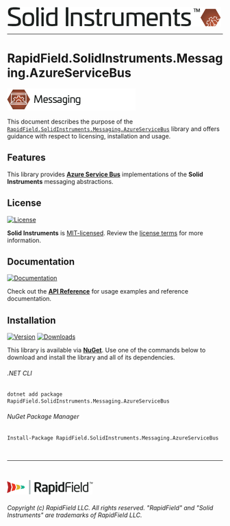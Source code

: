 <!--
Copyright (c) RapidField LLC. Licensed under the MIT License. See LICENSE.txt in the project root for license information.
-->

[![Solid Instruments logo](../../SolidInstruments.Logo.Color.Transparent.500w.png)](../../README.md)
- - -

# RapidField.SolidInstruments.Messaging.AzureServiceBus

![Messaging](../RapidField.SolidInstruments.Messaging/Label.Messaging.300w.png)

This document describes the purpose of the [`RapidField.SolidInstruments.Messaging.AzureServiceBus`]() library and offers guidance with respect to licensing, installation and usage.

## Features

This library provides [**Azure Service Bus**](https://docs.microsoft.com/en-us/azure/service-bus-messaging/) implementations of the **Solid Instruments** messaging abstractions.

## License

[![License](https://img.shields.io/github/license/rapidfield/solid-instruments?style=flat&color=lightseagreen&label=license&logo=open-access&logoColor=lightgrey)](../../LICENSE.txt)

**Solid Instruments** is [MIT-licensed](https://en.wikipedia.org/wiki/MIT_License). Review the [license terms](../../LICENSE.txt) for more information.

## Documentation

[![Documentation](https://img.shields.io/badge/documentation-website-tan?style=flat&logo=buffer&logoColor=lightgrey)](https://www.solidinstruments.com/api/RapidField.SolidInstruments.Messaging.AzureServiceBus.html)

Check out the [**API Reference**](https://www.solidinstruments.com/api/RapidField.SolidInstruments.Messaging.AzureServiceBus.html) for usage examples and reference documentation.

## Installation

[![Version](https://img.shields.io/nuget/vpre/RapidField.SolidInstruments.Messaging.AzureServiceBus?style=flat&color=blue&label=version&logo=nuget&logoColor=lightgrey)](https://www.nuget.org/packages/RapidField.SolidInstruments.Messaging.AzureServiceBus)
[![Downloads](https://img.shields.io/nuget/dt/RapidField.SolidInstruments.Messaging.AzureServiceBus?style=flat&color=blue&logo=nuget&logoColor=lightgrey)](https://www.nuget.org/packages/RapidField.SolidInstruments.Messaging.AzureServiceBus)

This library is available via [**NuGet**](https://docs.microsoft.com/en-us/nuget/quickstart/install-and-use-a-package-in-visual-studio). Use one of the commands below to download and install the library and all of its dependencies.

###### .NET CLI

```shell
dotnet add package RapidField.SolidInstruments.Messaging.AzureServiceBus
```

###### NuGet Package Manager

```shell
Install-Package RapidField.SolidInstruments.Messaging.AzureServiceBus
```

<br />

- - -

<br />

[![RapidField logo](../../RapidField.Logo.Color.Black.Transparent.200w.png)](https://www.rapidfield.com)

###### Copyright (c) RapidField LLC. All rights reserved. "RapidField" and "Solid Instruments" are trademarks of RapidField LLC.